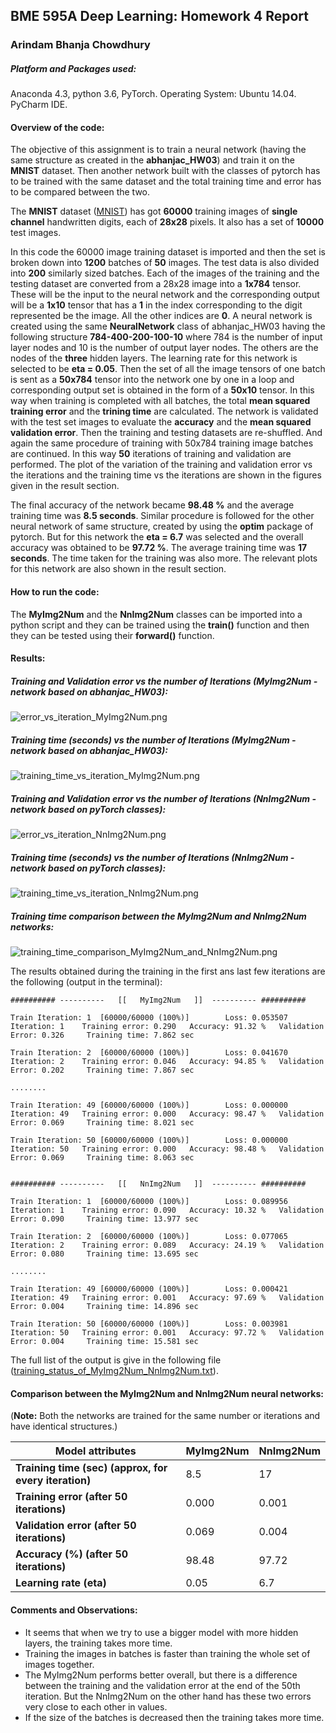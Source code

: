 
## BME 595A Deep Learning: Homework 4 Report

### Arindam Bhanja Chowdhury

##### Platform and Packages used:
Anaconda 4.3, python 3.6, PyTorch.
Operating System:   Ubuntu 14.04.
PyCharm IDE.

#### Overview of the code:
The objective of this assignment is to train a neural network (having the same structure as created in the **abhanjac_HW03**) and train it on the **MNIST** dataset. Then another network built with the classes of pytorch has to be trained with the same dataset and the total training time and error has to be compared between the two.

The **MNIST** dataset ([MNIST](http://yann.lecun.com/exdb/mnist/)) has got **60000** training images of **single channel** handwritten digits, each of **28x28** pixels. It also has a set of **10000** test images.

In this code the 60000 image training dataset is imported and then the set is broken down into **1200** batches of **50** images. The test data is also divided into **200** similarly sized batches.
Each of the images of the training and the testing dataset are converted from a 28x28 image into a **1x784** tensor. These will be the input to the neural network and the corresponding output will be a **1x10** tensor that has a **1** in the index corresponding to the digit represented be the image. All the other indices are **0**. 
A neural network is created using the same **NeuralNetwork** class of abhanjac_HW03 having the following structure **784-400-200-100-10** where 784 is the number of input layer nodes and 10 is the number of output layer nodes. The others are the nodes of the **three** hidden layers. The learning rate for this network is selected to be **eta = 0.05**. Then the set of all the image tensors of one batch is sent as a **50x784** tensor into the network one by one in a loop and corresponding output set is obtained in the form of a **50x10** tensor. In this way when training is completed with all batches, the total **mean squared training error** and the **trining time** are calculated. The network is validated with the test set images to evaluate the **accuracy** and the **mean squared validation error**. Then the training and testing datasets are re-shuffled. And again the same procedure of training with 50x784 training image batches are continued. In this way **50** iterations of training and validation are performed.
The plot of the variation of the training and validation error vs the iterations and the training time vs the iterations are shown in the figures given in the result section.

The final accuracy of the network became **98.48 %** and the average training time was **8.5 seconds**.
Similar procedure is followed for the other neural network of same structure, created by using the **optim** package of pytorch. But for this network the **eta = 6.7** was selected and the overall accuracy was obtained to be **97.72 %**. The average training time was **17 seconds**. The time taken for the training was also more. The relevant plots for this network are also shown in the result section.

#### How to run the code:
The **MyImg2Num** and the **NnImg2Num** classes can be imported into a python script and they can be trained using the **train()** function and then they can be tested using their **forward()** function.

#### Results:

##### Training and Validation error vs the number of Iterations (MyImg2Num - network based on abhanjac_HW03):
![error_vs_iteration_MyImg2Num.png](https://github.com/abhanjac/BME-595A-Deep-Learning-Course/blob/master/abhanjac_HW04/error_vs_iteration_MyImg2Num.png)

##### Training time (seconds) vs the number of Iterations (MyImg2Num - network based on abhanjac_HW03):
![training_time_vs_iteration_MyImg2Num.png](https://github.com/abhanjac/BME-595A-Deep-Learning-Course/blob/master/abhanjac_HW04/training_time_vs_iteration_MyImg2Num.png)

##### Training and Validation error vs the number of Iterations (NnImg2Num - network based on pyTorch classes):
![error_vs_iteration_NnImg2Num.png](https://github.com/abhanjac/BME-595A-Deep-Learning-Course/blob/master/abhanjac_HW04/error_vs_iteration_NnImg2Num.png)

##### Training time (seconds) vs the number of Iterations (NnImg2Num - network based on pyTorch classes):
![training_time_vs_iteration_NnImg2Num.png](https://github.com/abhanjac/BME-595A-Deep-Learning-Course/blob/master/abhanjac_HW04/training_time_vs_iteration_NnImg2Num.png)

##### Training time comparison between the MyImg2Num and NnImg2Num networks:
![training_time_comparison_MyImg2Num_and_NnImg2Num.png](https://github.com/abhanjac/BME-595A-Deep-Learning-Course/blob/master/abhanjac_HW04/training_time_comparison_MyImg2Num_and_NnImg2Num.png)

The results obtained during the training in the first ans last few iterations are the following (output in the terminal):

```
########## ---------- 	[[   MyImg2Num   ]]	 ---------- ########## 

Train Iteration: 1	[60000/60000 (100%)]		Loss: 0.053507
Iteration: 1 	Training error: 0.290 	Accuracy: 91.32 % 	Validation Error: 0.326 	Training time: 7.862 sec

Train Iteration: 2	[60000/60000 (100%)]		Loss: 0.041670
Iteration: 2 	Training error: 0.046 	Accuracy: 94.85 % 	Validation Error: 0.202 	Training time: 7.867 sec

........

Train Iteration: 49	[60000/60000 (100%)]		Loss: 0.000000
Iteration: 49 	Training error: 0.000 	Accuracy: 98.47 % 	Validation Error: 0.069 	Training time: 8.021 sec

Train Iteration: 50	[60000/60000 (100%)]		Loss: 0.000000
Iteration: 50 	Training error: 0.000 	Accuracy: 98.48 % 	Validation Error: 0.069 	Training time: 8.063 sec


########## ---------- 	[[   NnImg2Num   ]]	 ---------- ########## 

Train Iteration: 1	[60000/60000 (100%)]		Loss: 0.089956
Iteration: 1 	Training error: 0.090 	Accuracy: 10.32 % 	Validation Error: 0.090 	Training time: 13.977 sec

Train Iteration: 2	[60000/60000 (100%)]		Loss: 0.077065
Iteration: 2 	Training error: 0.089 	Accuracy: 24.19 % 	Validation Error: 0.080 	Training time: 13.695 sec

........

Train Iteration: 49	[60000/60000 (100%)]		Loss: 0.000421
Iteration: 49 	Training error: 0.001 	Accuracy: 97.69 % 	Validation Error: 0.004 	Training time: 14.896 sec

Train Iteration: 50	[60000/60000 (100%)]		Loss: 0.003981
Iteration: 50 	Training error: 0.001 	Accuracy: 97.72 % 	Validation Error: 0.004 	Training time: 15.581 sec
```

The full list of the output is give in the following file ([training_status_of_MyImg2Num_NnImg2Num.txt](https://github.com/abhanjac/BME-595A-Deep-Learning-Course/blob/master/abhanjac_HW04/training_status_of_MyImg2Num_NnImg2Num.txt)).

#### Comparison between the MyImg2Num and NnImg2Num neural networks:
(**Note:** Both the networks are trained for the same number or iterations and have identical structures.)

| Model attributes | MyImg2Num | NnImg2Num |
|---|---|---|
| **Training time (sec) (approx, for every iteration)** | 8.5 | 17 |
| **Training error (after 50 iterations)** | 0.000 | 0.001 |
| **Validation error (after 50 iterations)** | 0.069 | 0.004 |
| **Accuracy (%) (after 50 iterations)** | 98.48 | 97.72 |
| **Learning rate (eta)** | 0.05 | 6.7 |

#### Comments and Observations:
* It seems that when we try to use a bigger model with more hidden layers, the training takes more time.
* Training the images in batches is faster than training the whole set of images together.
* The MyImg2Num performs better overall, but there is a difference between the training and the validation error at the end of the 50th iteration. But the NnImg2Num on the other hand has these two errors very close to each other in values.
* If the size of the batches is decreased then the training takes more time.

